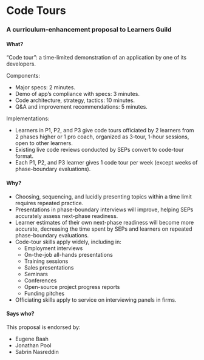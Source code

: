 # Code Tours

### A curriculum-enhancement proposal to Learners Guild

#### What?

“Code tour”: a time-limited demonstration of an application by one of its developers.

Components:

* Major specs: 2 minutes.
* Demo of app’s compliance with specs: 3 minutes.
* Code architecture, strategy, tactics: 10 minutes.
* Q&A and improvement recommendations: 5 minutes.

Implementations:

* Learners in P1, P2, and P3 give code tours officiated by 2 learners from 2 phases higher or 1 pro coach, organized as 3-tour, 1-hour sessions, open to other learners.
* Existing live code reviews conducted by SEPs convert to code-tour format.
* Each P1, P2, and P3 learner gives 1 code tour per week \(except weeks of phase-boundary evaluations\).

#### Why?

* Choosing, sequencing, and lucidly presenting topics within a time limit requires repeated practice.
* Presentations in phase-boundary interviews will improve, helping SEPs accurately assess next-phase readiness.
* Learner estimates of their own next-phase readiness will become more accurate, decreasing the time spent by SEPs and learners on repeated phase-boundary evaluations.
* Code-tour skills apply widely, including in:
  * Employment interviews
  * On-the-job all-hands presentations
  * Training sessions
  * Sales presentations
  * Seminars
  * Conferences
  * Open-source project progress reports
  * Funding pitches
* Officiating skills apply to service on interviewing panels in firms.

#### Says who?

This proposal is endorsed by:

* Eugene Baah
* Jonathan Pool
* Sabrin Nasreddin



